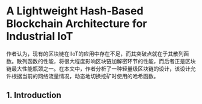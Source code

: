 # A Lightweight Hash-Based Blockchain Architecture for Industrial IoT

作者认为，现有的区块链在IIoT的应用中存在不足，而其突破点就在于其散列函数。散列函数的性能，将很大程度影响区块链加解密环节的性能，而后者正是区块链最大性能瓶颈之一。在本文中，作者分析了一种轻量级区块链的设计，该设计允许根据当前的网络流量情况，动态地切换挖矿时使用的哈希函数。

## 1. Introduction

